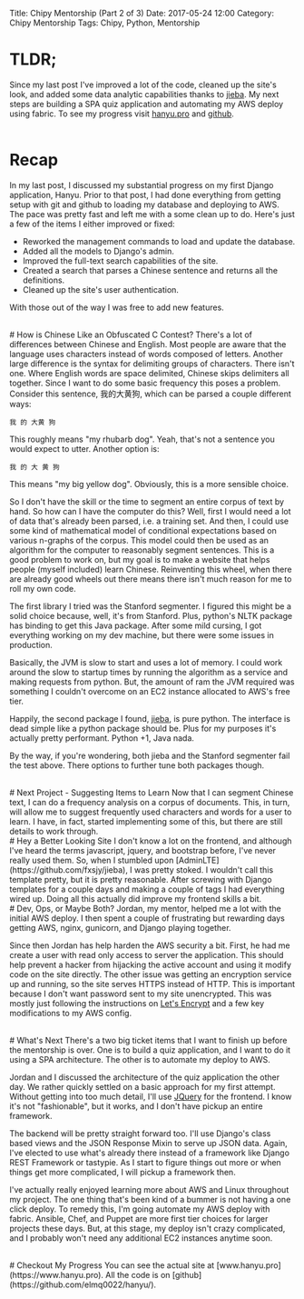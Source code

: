 Title: Chipy Mentorship (Part 2 of 3)
Date: 2017-05-24 12:00
Category: Chipy Mentorship
Tags: Chipy, Python, Mentorship

# TLDR;
Since my last post I've improved a lot of the code, cleaned up the site's look, and added some data analytic capabilities thanks to [jieba](https://github.com/fxsjy/jieba).
My next steps are building a SPA quiz application and automating my AWS deploy using fabric.
To see my progress visit [hanyu.pro](https://www.hanyu.pro) and [github](https://github.com/elmq0022/hanyu).
<br>
<br>

# Recap
In my last post, I discussed my substantial progress on my first Django application, Hanyu.
Prior to that post, I had done everything from getting setup with git and github to loading my database and deploying to AWS.
The pace was pretty fast and left me with a some clean up to do.
Here's just a few of the items I either improved or fixed:

- Reworked the management commands to load and update the database.
- Added all the models to Django's admin.
- Improved the full-text search capabilities of the site.
- Created a search that parses a Chinese sentence and returns all the definitions.
- Cleaned up the site's user authentication.

With those out of the way I was free to add new features.

<br>
# How is Chinese Like an Obfuscated C Contest?
There's a lot of differences between Chinese and English.
Most people are aware that the language uses characters instead of words composed of letters.
Another large difference is the syntax for delimiting groups of characters.
There isn't one.
Where English words are space delimited, Chinese skips delimiters all together.
Since I want to do some basic frequency this poses a problem.
Consider this sentence, 我的大黄狗, which can be parsed a couple different ways:

    我 的 大黄 狗

This roughly means "my rhubarb dog".  Yeah, that's not a sentence you would expect to utter.
Another option is:

    我 的 大 黄 狗

This means "my big yellow dog".  Obviously, this is a more sensible choice.

So I don't have the skill or the time to segment an entire corpus of text by hand.
So how can I have the computer do this?
Well, first I would need a lot of data that's already been parsed, i.e. a training set.
And then, I could use some kind of mathematical model of conditional expectations based on various n-graphs of the corpus.
This model could then be used as an algorithm for the computer to reasonably segment sentences.
This is a good problem to work on, but my goal is to make a website that helps people (myself included) learn Chinese.
Reinventing this wheel, when there are already good wheels out there means there isn't much reason for me to roll my own code.

The first library I tried was the Stanford segmenter.
I figured this might be a solid choice because, well, it's from Stanford.
Plus, python's NLTK package has binding to get this Java package.
After some mild cursing, I got everything working on my dev machine, but there were some issues in production.

Basically, the JVM is slow to start and uses a lot of memory.
I could work around the slow to startup times by running the algorithm as a service and making requests from python.
But, the amount of ram the JVM required was something I couldn't overcome on an EC2 instance allocated to AWS's free tier.

Happily, the second package I found, [jieba](https://github.com/fxsjy/jieba), is pure python.
The interface is dead simple like a python package should be.
Plus for my purposes it's actually pretty performant.
Python +1, Java nada.

By the way, if you're wondering, both jieba and the Stanford segmenter fail the test above.
There options to further tune both packages though.

<br>
# Next Project - Suggesting Items to Learn
Now that I can segment Chinese text, I can do a frequency analysis on a corpus of documents.
This, in turn, will allow me to suggest frequently used characters and words for a user to learn.
I have, in fact, started implementing some of this, but there are still details to work through.

<br>
# Hey a Better Looking Site
I don't know a lot on the frontend, and although I've heard the terms javascript, jquery, and bootstrap before, I've never really used them.
So, when I stumbled upon [AdminLTE](https://github.com/fxsjy/jieba), I was pretty stoked.
I wouldn't call this template pretty, but it is pretty reasonable.
After screwing with Django templates for a couple days and making a couple of tags I had everything wired up.
Doing all this actually did improve my frontend skills a bit.

<br>
# Dev, Ops, or Maybe Both?
Jordan, my mentor, helped me a lot with the initial AWS deploy.
I then spent a couple of frustrating but rewarding days getting AWS, nginx, gunicorn, and Django playing together.

Since then Jordan has help harden the AWS security a bit.
First, he had me create a user with read only access to server the application.
This should help prevent a hacker from hijacking the active account and using it modify code on the site directly.
The other issue was getting an encryption service up and running, so the site serves HTTPS instead of HTTP.
This is important because I don't want password sent to my site unencrypted.
This was mostly just following the instructions on [Let's Encrypt](https://letsencrypt.org/) and a few key modifications to my AWS config.

<br>
# What's Next
There's a two big ticket items that I want to finish up before the mentorship is over.
One is to build a quiz application, and I want to do it using a SPA architecture.
The other is to automate my deploy to AWS.

Jordan and I discussed the architecture of the quiz application the other day.
We rather quickly settled on a basic approach for my first attempt.
Without getting into too much detail, I'll use [JQuery](https://jquery.com/) for the frontend.
I know it's not "fashionable", but it works, and I don't have pickup an entire framework.

The backend will be pretty straight forward too.
I'll use Django's class based views and the JSON Response Mixin to serve up JSON data.
Again, I've elected to use what's already there instead of a framework like Django REST Framework or tastypie.
As I start to figure things out more or when things get more complicated, I will pickup a framework then.

I've actually really enjoyed learning more about AWS and Linux throughout my project.
The one thing that's been kind of a bummer is not having a one click deploy.
To remedy this, I'm going automate my AWS deploy with fabric.
Ansible, Chef, and Puppet are more first tier choices for larger projects these days.
But, at this stage, my deploy isn't crazy complicated, and I probably won't need any additional EC2 instances anytime soon.

<br>
# Checkout My Progress
You can see the actual site at [www.hanyu.pro](https://www.hanyu.pro).
All the code is on [github](https://github.com/elmq0022/hanyu/).

